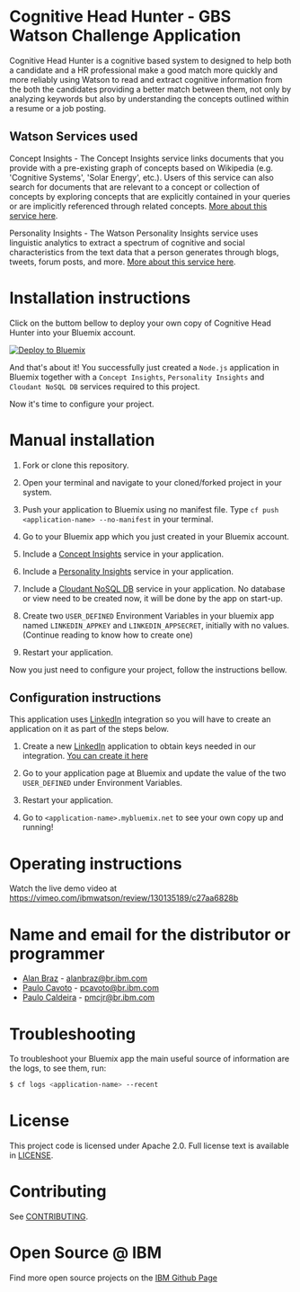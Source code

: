 # Cognitive Head Hunter - GBS Watson Challenge Application

  Cognitive Head Hunter is a cognitive based system to designed to help both a candidate and a HR professional make a good match more quickly and more reliably using Watson to read and extract cognitive information from the both the candidates providing a better match between them, not only by analyzing keywords but also by understanding the concepts outlined within a resume or a job posting.

## Watson Services used

  Concept Insights - The Concept Insights service links documents that you provide with a pre-existing graph of concepts based on Wikipedia (e.g. 'Cognitive Systems', 'Solar Energy', etc.). Users of this service can also search for documents that are relevant to a concept or collection of concepts by exploring concepts that are explicitly contained in your queries or are implicitly referenced through related concepts. [More about this service here][concept-insights].

  Personality Insights - The Watson Personality Insights service uses linguistic analytics to extract a spectrum of cognitive and social characteristics from the text data that a person generates through blogs, tweets, forum posts, and more. [More about this service here][personality-insights].

# Installation instructions

Click on the buttom bellow to deploy your own copy of Cognitive Head Hunter into your Bluemix account.

[![Deploy to Bluemix](https://bluemix.net/deploy/button.png)][deploy-to-Bluemix]

And that's about it! You successfully just created a `Node.js` application in Bluemix together with a `Concept Insights`, `Personality Insights` and `Cloudant NoSQL DB` services required to this project.

Now it's time to configure your project.

# Manual installation

1. Fork or clone this repository.

2. Open your terminal and navigate to your cloned/forked project in your system.

3. Push your application to Bluemix using no manifest file. Type `cf push <application-name> --no-manifest` in your terminal.

4. Go to your Bluemix app which you just created in your Bluemix account.

5. Include a [Concept Insights][concept-insights] service in your application.

6. Include a [Personality Insights][personality-insights] service in your application.

7. Include a [Cloudant NoSQL DB][cloudant] service in your application. No database or view need to be created now, it will be done by the app on start-up.

8. Create two `USER_DEFINED` Environment Variables in your bluemix app named `LINKEDIN_APPKEY` and `LINKEDIN_APPSECRET`, initially with no values. (Continue reading to know how to create one)

9. Restart your application.

Now you just need to configure your project, follow the instructions bellow.

## Configuration instructions

This application uses [LinkedIn][linkedin] integration so you will have to create an application on it as part of the steps below.

1. Create a new [LinkedIn][linkedin] application to obtain keys needed in our integration. [You can create it here][linkedin_app]

2. Go to your application page at Bluemix and update the value of the two `USER_DEFINED` under Environment Variables.

3. Restart your application.

4. Go to `<application-name>.mybluemix.net` to see your own copy up and running!

# Operating instructions

Watch the live demo video at https://vimeo.com/ibmwatson/review/130135189/c27aa6828b

# Name and email for the distributor or programmer

- [Alan Braz](https://github.com/alanbraz) - <alanbraz@br.ibm.com>
- [Paulo Cavoto](https://github.com/cavoto) - <pcavoto@br.ibm.com>
- [Paulo Caldeira](https://github.com/pmcjunior) - <pmcjr@br.ibm.com>

# Troubleshooting

To troubleshoot your Bluemix app the main useful source of information are the logs, to see them, run:

```sh
$ cf logs <application-name> --recent
```

# License

This project code is licensed under Apache 2.0. Full license text is available in [LICENSE](LICENSE).

# Contributing

See [CONTRIBUTING](CONTRIBUTING.md).

# Open Source @ IBM

Find more open source projects on the [IBM Github Page](http://ibm.github.io/)


[cloud_foundry]: https://github.com/cloudfoundry/cli
[getting_started]: http://www.ibm.com/smarterplanet/us/en/ibmwatson/developercloud/doc/getting_started/
[sign_up]: https://apps.admin.ibmcloud.com/manage/trial/bluemix.html?cm_mmc=WatsonDeveloperCloud-_-LandingSiteGetStarted-_-x-_-CreateAnAccountOnBluemixCLI
[watson_api]: http://www.ibm.com/smarterplanet/us/en/ibmwatson/developercloud/apis/#!/concept-insights/createCorpus
[linkedin_app]: https://www.linkedin.com/developer/apps/new
[linkedin]: https://www.linkedin.com/
[deploy-to-Bluemix]: https://bluemix.net/deploy?repository=
[concept-insights]: http://www.ibm.com/smarterplanet/us/en/ibmwatson/developercloud/concept-insights.html
[personality-insights]: http://www.ibm.com/smarterplanet/us/en/ibmwatson/developercloud/personality-insights.html
[cloudant]: https://console.ng.bluemix.net/catalog/services/cloudant-nosql-db/
[vcap_environment]: https://www.ibm.com/smarterplanet/us/en/ibmwatson/developercloud/doc/getting_started/#VcapEnvVar
